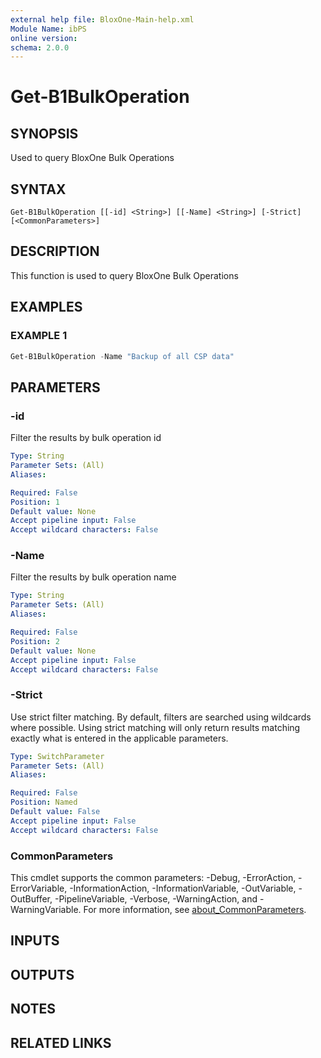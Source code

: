 ```yaml
---
external help file: BloxOne-Main-help.xml
Module Name: ibPS
online version:
schema: 2.0.0
---
```


# Get-B1BulkOperation

## SYNOPSIS
Used to query BloxOne Bulk Operations

## SYNTAX

```
Get-B1BulkOperation [[-id] <String>] [[-Name] <String>] [-Strict] [<CommonParameters>]
```

## DESCRIPTION
This function is used to query BloxOne Bulk Operations

## EXAMPLES

### EXAMPLE 1
```powershell
Get-B1BulkOperation -Name "Backup of all CSP data"
```

## PARAMETERS

### -id
Filter the results by bulk operation id

```yaml
Type: String
Parameter Sets: (All)
Aliases:

Required: False
Position: 1
Default value: None
Accept pipeline input: False
Accept wildcard characters: False
```

### -Name
Filter the results by bulk operation name

```yaml
Type: String
Parameter Sets: (All)
Aliases:

Required: False
Position: 2
Default value: None
Accept pipeline input: False
Accept wildcard characters: False
```

### -Strict
Use strict filter matching.
By default, filters are searched using wildcards where possible.
Using strict matching will only return results matching exactly what is entered in the applicable parameters.

```yaml
Type: SwitchParameter
Parameter Sets: (All)
Aliases:

Required: False
Position: Named
Default value: False
Accept pipeline input: False
Accept wildcard characters: False
```

### CommonParameters
This cmdlet supports the common parameters: -Debug, -ErrorAction, -ErrorVariable, -InformationAction, -InformationVariable, -OutVariable, -OutBuffer, -PipelineVariable, -Verbose, -WarningAction, and -WarningVariable. For more information, see [about_CommonParameters](http://go.microsoft.com/fwlink/?LinkID=113216).

## INPUTS

## OUTPUTS

## NOTES

## RELATED LINKS
